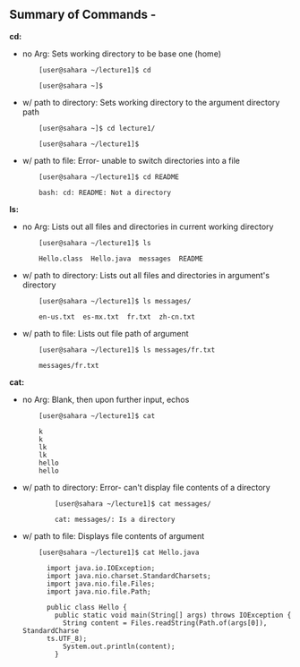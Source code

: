 Summary of Commands -
-
**cd:**
  * no Arg: Sets working directory to be base one (home)
    
            [user@sahara ~/lecture1]$ cd
    
            [user@sahara ~]$
    
  * w/ path to directory: Sets working directory to the argument directory path
    
            [user@sahara ~]$ cd lecture1/
    
            [user@sahara ~/lecture1]$
    
  * w/ path to file: Error- unable to switch directories into a file
    
            [user@sahara ~/lecture1]$ cd README
    
            bash: cd: README: Not a directory
    
**ls:**

  * no Arg: Lists out all files and directories in current working directory
    
            [user@sahara ~/lecture1]$ ls
    
            Hello.class  Hello.java  messages  README
    
  * w/ path to directory: Lists out all files and directories in argument's directory
    
            [user@sahara ~/lecture1]$ ls messages/
    
            en-us.txt  es-mx.txt  fr.txt  zh-cn.txt
    
  * w/ path to file: Lists out file path of argument
    
            [user@sahara ~/lecture1]$ ls messages/fr.txt
    
            messages/fr.txt
    
    
**cat:**

  * no Arg: Blank, then upon further input, echos
    
            [user@sahara ~/lecture1]$ cat
    
            k
            k
            lk
            lk
            hello
            hello
    

  * w/ path to directory: Error- can't display file contents of a directory
    
                [user@sahara ~/lecture1]$ cat messages/
    
                cat: messages/: Is a directory
    
    
  * w/ path to file: Displays file contents of argument
    
            [user@sahara ~/lecture1]$ cat Hello.java
    
              import java.io.IOException;
              import java.nio.charset.StandardCharsets;
              import java.nio.file.Files;
              import java.nio.file.Path;
              
              public class Hello {
                public static void main(String[] args) throws IOException {
                  String content = Files.readString(Path.of(args[0]), StandardCharse
              ts.UTF_8);    
                  System.out.println(content);
                }



